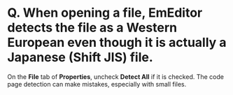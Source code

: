 # Q. When opening a file, EmEditor detects the file as a Western European even though it is actually a Japanese (Shift JIS) file.

On the **File** tab of **Properties**, uncheck **Detect All** if it is checked.
The code page detection can make mistakes, especially with small files.
